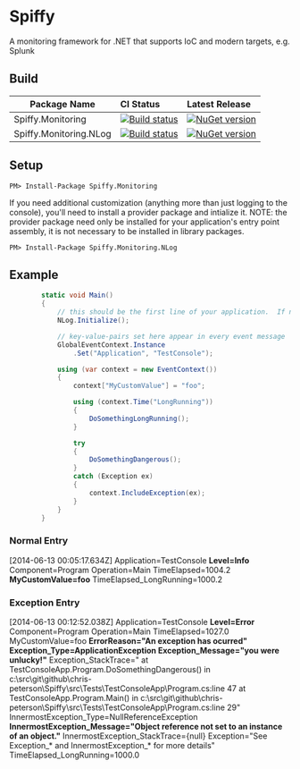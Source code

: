 # Spiffy
A monitoring framework for .NET that supports IoC and modern targets, e.g. Splunk

## Build
Package Name | CI Status | Latest Release 
-------- | :------------ | :------------ 
Spiffy.Monitoring | [![Build status](https://ci.appveyor.com/api/projects/status/251sp958bhrbxpwk?svg=true)](https://ci.appveyor.com/project/chris-peterson/spiffy) | [![NuGet version](https://badge.fury.io/nu/spiffy.monitoring.svg)](https://badge.fury.io/nu/spiffy.monitoring)
Spiffy.Monitoring.NLog | [![Build status](https://ci.appveyor.com/api/projects/status/251sp958bhrbxpwk?svg=true)](https://ci.appveyor.com/project/chris-peterson/spiffy) | [![NuGet version](https://img.shields.io/nuget/vpre/Spiffy.Monitoring.NLog.svg)](https://badge.fury.io/nu/spiffy.monitoring.nlog)

## Setup
`PM> Install-Package Spiffy.Monitoring`

If you need additional customization (anything more than just logging to the console), you'll need to install a provider package and intialize it.  NOTE: the provider package need only be installed for your application's entry point assembly, it is not necessary to be installed in library packages.

`PM> Install-Package Spiffy.Monitoring.NLog`

## Example

```c#
        static void Main()
        {
            // this should be the first line of your application.  If not provided, the default behavior is to emit logs to the console.
            NLog.Initialize();

            // key-value-pairs set here appear in every event message
            GlobalEventContext.Instance
                .Set("Application", "TestConsole");

            using (var context = new EventContext())
            {
                context["MyCustomValue"] = "foo";

                using (context.Time("LongRunning"))
                {
                    DoSomethingLongRunning();
                }

                try
                {
                    DoSomethingDangerous();
                }
                catch (Exception ex)
                {
                    context.IncludeException(ex);
                }
            }
        }
```

### Normal Entry
[2014-06-13 00:05:17.634Z] Application=TestConsole **Level=Info** Component=Program Operation=Main TimeElapsed=1004.2 **MyCustomValue=foo** TimeElapsed_LongRunning=1000.2
  
### Exception Entry
[2014-06-13 00:12:52.038Z] Application=TestConsole **Level=Error** Component=Program Operation=Main TimeElapsed=1027.0 MyCustomValue=foo **ErrorReason="An exception has ocurred"** **Exception_Type=ApplicationException Exception_Message="you were unlucky!"** Exception_StackTrace="   at TestConsoleApp.Program.DoSomethingDangerous() in c:\src\git\github\chris-peterson\Spiffy\src\Tests\TestConsoleApp\Program.cs:line 47
   at TestConsoleApp.Program.Main() in c:\src\git\github\chris-peterson\Spiffy\src\Tests\TestConsoleApp\Program.cs:line 29" InnermostException_Type=NullReferenceException **InnermostException_Message="Object reference not set to an instance of an object."** InnermostException_StackTrace={null} Exception="See Exception_* and InnermostException_* for more details" TimeElapsed_LongRunning=1000.0
